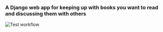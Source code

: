 ### A Django web app for keeping up with books you want to read and discussing them with others

![Test workflow](https://github.com/AdrianKlessa/BookClub/actions/workflows/django.yml/badge.svg)

